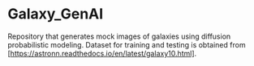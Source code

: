 # Galaxy_GenAI
Repository that generates mock images of galaxies using diffusion probabilistic modeling. Dataset for training and testing is obtained from [https://astronn.readthedocs.io/en/latest/galaxy10.html].
